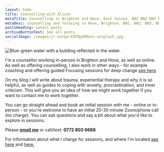 ```yaml
---
layout: home
title: Counselling with Alison
metaTitle: Counselling in Brighton and Hove, East Sussex, BN1 BN2 BN3 BN41
metaDesc: counselling and focusing in Hove, Brighton, BN1, BN2, BN3, BN41, BN43
postsHeading: Latest posts
archiveButtonText: See all posts
socialImage: /images/jr-korpa-k9TDpGMDavs-unsplash.jpg
---
```

![Blue-green water with a building reflected in the water.](/images/jr-korpa-k9TDpGMDavs-unsplash.jpg)

I﻿'m a counsellor working in-person in Brighton and Hove, as well as online. As well as offering counselling, I also work in other ways - for example coaching and offering guided Focusing sessions for deep change [see here](/pages/about-me).

O﻿n my blog I will write about trauma, experiential therapy and why it is so helpful, as well as guides to coping with anxiety, procrastination, and inner criticism. This will give you an idea of how we might work together if you want to contact me to work together.

Y﻿ou can go straight ahead and book an initial session with me - online or in-person - or you're welcome to have an initial 20-30 minute Zoom/phone call (no charge). You can ask questions and say a bit about what you'd like to explore in sessions.

Please **[email me](mailto:dwellingspacecounselling@gmail.com)** or call/text:  **0772 803 6688**

F﻿or information about what I charge for sessions, and where I'm located [see here](/pages/about-me) and [here.](/pages/fees)